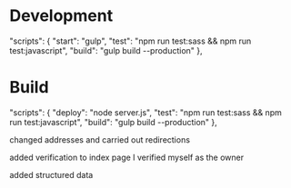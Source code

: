 # Development
"scripts": {
  "start": "gulp",
  "test": "npm run test:sass && npm run test:javascript",
  "build": "gulp build --production"
},
# Build
"scripts": {
  "deploy": "node server.js",
  "test": "npm run test:sass && npm run test:javascript",
  "build": "gulp build --production"
},

changed addresses and carried out redirections

added verification to index page I verified myself as the owner
<meta name="google-site-verification" content="EnNKK1IStxTkAg26sbv21Ft1lMvAvbUG_21zwPlLl5Y" />

added structured data
<div itemscope itemtype="http://schema.org/LocalBusiness"
